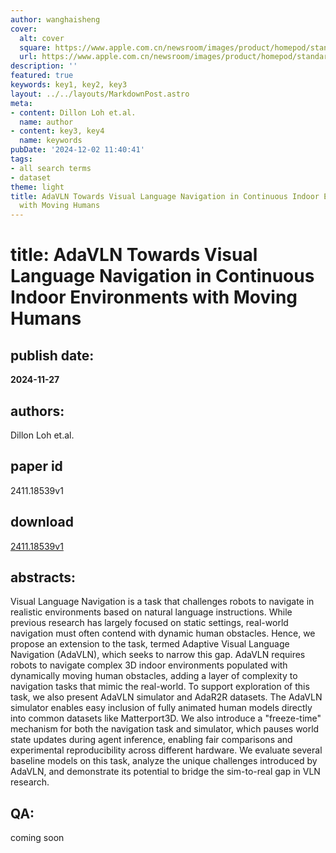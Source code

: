 ```yaml
---
author: wanghaisheng
cover:
  alt: cover
  square: https://www.apple.com.cn/newsroom/images/product/homepod/standard/Apple-HomePod-hero-230118_big.jpg.large_2x.jpg
  url: https://www.apple.com.cn/newsroom/images/product/homepod/standard/Apple-HomePod-hero-230118_big.jpg.large_2x.jpg
description: ''
featured: true
keywords: key1, key2, key3
layout: ../../layouts/MarkdownPost.astro
meta:
- content: Dillon Loh et.al.
  name: author
- content: key3, key4
  name: keywords
pubDate: '2024-12-02 11:40:41'
tags:
- all search terms
- dataset
theme: light
title: AdaVLN Towards Visual Language Navigation in Continuous Indoor Environments
  with Moving Humans
---
```


# title: AdaVLN Towards Visual Language Navigation in Continuous Indoor Environments with Moving Humans 
## publish date: 
**2024-11-27** 
## authors: 
  Dillon Loh et.al. 
## paper id
2411.18539v1
## download
[2411.18539v1](http://arxiv.org/abs/2411.18539v1)
## abstracts:
Visual Language Navigation is a task that challenges robots to navigate in realistic environments based on natural language instructions. While previous research has largely focused on static settings, real-world navigation must often contend with dynamic human obstacles. Hence, we propose an extension to the task, termed Adaptive Visual Language Navigation (AdaVLN), which seeks to narrow this gap. AdaVLN requires robots to navigate complex 3D indoor environments populated with dynamically moving human obstacles, adding a layer of complexity to navigation tasks that mimic the real-world. To support exploration of this task, we also present AdaVLN simulator and AdaR2R datasets. The AdaVLN simulator enables easy inclusion of fully animated human models directly into common datasets like Matterport3D. We also introduce a "freeze-time" mechanism for both the navigation task and simulator, which pauses world state updates during agent inference, enabling fair comparisons and experimental reproducibility across different hardware. We evaluate several baseline models on this task, analyze the unique challenges introduced by AdaVLN, and demonstrate its potential to bridge the sim-to-real gap in VLN research.
## QA:
coming soon
